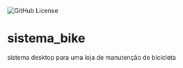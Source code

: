 ![GitHub License](https://img.shields.io/github/license/nic0libatista/sistema_desk)

# sistema_bike
sistema desktop para uma loja de manutenção de bicicleta
